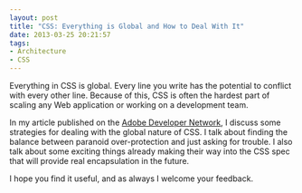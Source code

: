 ```yaml
---
layout: post
title: "CSS: Everything is Global and How to Deal With It"
date: 2013-03-25 20:21:57
tags:
- Architecture
- CSS
---
```


Everything in CSS is global. Every line you write has the potential to conflict with every other line. Because of this, CSS is often the hardest part of scaling any Web application or working on a development team.

In my article published on the [Adobe Developer Network](http://www.adobe.com/devnet/html5/articles/css-everything-is-global-and-how-to-deal-with-it.html), I discuss some strategies for dealing with the global nature of CSS. I talk about finding the balance between paranoid over-protection and just asking for trouble. I also talk about some exciting things already making their way into the CSS spec that will provide real encapsulation in the future.

I hope you find it useful, and as always I welcome your feedback.
